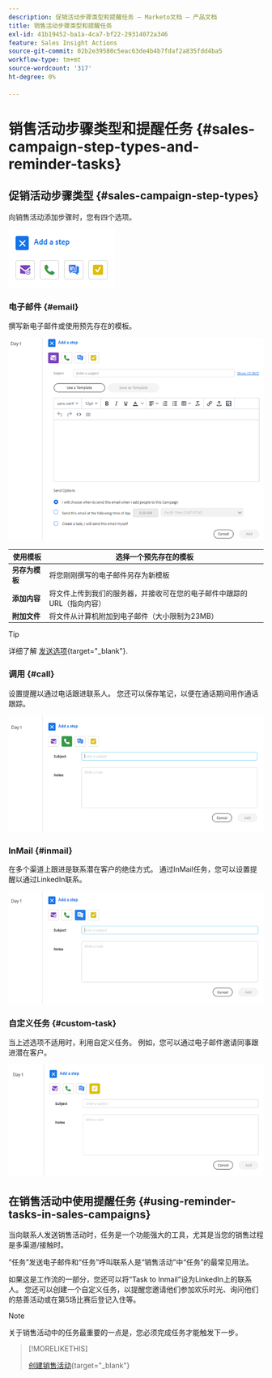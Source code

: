 ```yaml
---
description: 促销活动步骤类型和提醒任务 — Marketo文档 — 产品文档
title: 销售活动步骤类型和提醒任务
exl-id: 41b19452-ba1a-4ca7-bf22-29314072a346
feature: Sales Insight Actions
source-git-commit: 02b2e39580c5eac63de4b4b7fdaf2a835fdd4ba5
workflow-type: tm+mt
source-wordcount: '317'
ht-degree: 0%

---
```


# 销售活动步骤类型和提醒任务 {#sales-campaign-step-types-and-reminder-tasks}

## 促销活动步骤类型 {#sales-campaign-step-types}

向销售活动添加步骤时，您有四个选项。

![](assets/sales-campaign-step-types-and-reminder-tasks-1.png)

### 电子邮件 {#email}

撰写新电子邮件或使用预先存在的模板。

![](assets/sales-campaign-step-types-and-reminder-tasks-2.png)

| **使用模板** | 选择一个预先存在的模板 |
|---|---|
| **另存为模板** | 将您刚刚撰写的电子邮件另存为新模板 |
| **添加内容** | 将文件上传到我们的服务器，并接收可在您的电子邮件中跟踪的URL（指向内容） |
| **附加文件** | 将文件从计算机附加到电子邮件（大小限制为23MB） |

>[!TIP]
>
>详细了解 [发送选项](/help/marketo/product-docs/marketo-sales-insight/actions/campaigns/understanding-sales-campaign-send-options-for-email-steps.md){target="_blank"}.

### 调用 {#call}

设置提醒以通过电话跟进联系人。 您还可以保存笔记，以便在通话期间用作通话跟踪。

![](assets/sales-campaign-step-types-and-reminder-tasks-3.png)

### InMail {#inmail}

在多个渠道上跟进是联系潜在客户的绝佳方式。 通过InMail任务，您可以设置提醒以通过LinkedIn联系。

![](assets/sales-campaign-step-types-and-reminder-tasks-4.png)

### 自定义任务 {#custom-task}

当上述选项不适用时，利用自定义任务。 例如，您可以通过电子邮件邀请同事跟进潜在客户。

![](assets/sales-campaign-step-types-and-reminder-tasks-5.png)

## 在销售活动中使用提醒任务 {#using-reminder-tasks-in-sales-campaigns}

当向联系人发送销售活动时，任务是一个功能强大的工具，尤其是当您的销售过程是多渠道/接触时。

“任务”发送电子邮件和“任务”呼叫联系人是“销售活动”中“任务”的最常见用法。

如果这是工作流的一部分，您还可以将“Task to Inmail”设为LinkedIn上的联系人。 您还可以创建一个自定义任务，以提醒您邀请他们参加欢乐时光、询问他们的慈善活动或在第5场比赛后登记入住等。

>[!NOTE]
>
>关于销售活动中的任务最重要的一点是，您必须完成任务才能触发下一步。

>[!MORELIKETHIS]
>
>[创建销售活动](/help/marketo/product-docs/marketo-sales-insight/actions/campaigns/create-a-sales-campaign.md){target="_blank"}
